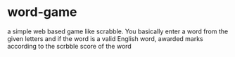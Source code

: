 # word-game
a simple web based game like scrabble. You basically enter a word from the given letters and 
if the word is a valid English word, awarded marks according to the scrbble score of the word
